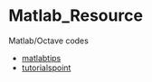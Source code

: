 # Matlab_Resource
Matlab/Octave codes

 * [matlabtips](http://www.matlabtips.com/)
 * [tutorialspoint](https://www.tutorialspoint.com/matlab/)
